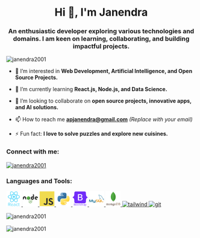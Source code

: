 <h1 align="center">Hi 👋, I'm Janendra</h1>
<h3 align="center">An enthusiastic developer exploring various technologies and domains. I am keen on learning, collaborating, and building impactful projects.</h3>

<p align="left"> <img src="https://komarev.com/ghpvc/?username=janendra2001&label=Profile%20views&color=0e75b6&style=flat" alt="janendra2001" /> </p>

- 👀 I’m interested in **Web Development, Artificial Intelligence, and Open Source Projects.**

- 🌱 I’m currently learning **React.js, Node.js, and Data Science.**

- 💞️ I’m looking to collaborate on **open source projects, innovative apps, and AI solutions.**

- 📫 How to reach me **apjanendra@gmail.com** *(Replace with your email)*

- ⚡ Fun fact: **I love to solve puzzles and explore new cuisines.**

<h3 align="left">Connect with me:</h3>
<p align="left">
<a href="www.linkedin.com/in/janendra-chamodi-8826b7275" target="blank"><img align="center" src="https://raw.githubusercontent.com/rahuldkjain/github-profile-readme-generator/master/src/images/icons/Social/linked-in-alt.svg" alt="janendra2001" height="30" width="40" /></a>
</p>

<h3 align="left">Languages and Tools:</h3>
<p align="left"> 
  <a href="https://reactjs.org/" target="_blank" rel="noreferrer"> 
    <img src="https://raw.githubusercontent.com/devicons/devicon/master/icons/react/react-original-wordmark.svg" alt="react" width="40" height="40"/> 
  </a> 
  <a href="https://nodejs.org" target="_blank" rel="noreferrer"> 
    <img src="https://raw.githubusercontent.com/devicons/devicon/master/icons/nodejs/nodejs-original-wordmark.svg" alt="nodejs" width="40" height="40"/> 
  </a> 
  <a href="https://developer.mozilla.org/en-US/docs/Web/JavaScript" target="_blank" rel="noreferrer"> 
    <img src="https://raw.githubusercontent.com/devicons/devicon/master/icons/javascript/javascript-original.svg" alt="javascript" width="40" height="40"/> 
  </a>
  <a href="https://www.python.org" target="_blank" rel="noreferrer"> 
    <img src="https://raw.githubusercontent.com/devicons/devicon/master/icons/python/python-original.svg" alt="python" width="40" height="40"/> 
  </a> 
  <a href="https://getbootstrap.com" target="_blank" rel="noreferrer"> 
    <img src="https://raw.githubusercontent.com/devicons/devicon/master/icons/bootstrap/bootstrap-plain-wordmark.svg" alt="bootstrap" width="40" height="40"/> 
  </a> 
  <a href="https://www.mysql.com/" target="_blank" rel="noreferrer"> 
    <img src="https://raw.githubusercontent.com/devicons/devicon/master/icons/mysql/mysql-original-wordmark.svg" alt="mysql" width="40" height="40"/> 
  </a> 
  <a href="https://www.mongodb.com/" target="_blank" rel="noreferrer"> 
    <img src="https://raw.githubusercontent.com/devicons/devicon/master/icons/mongodb/mongodb-original-wordmark.svg" alt="mongodb" width="40" height="40"/> 
  </a> 
  <a href="https://tailwindcss.com/" target="_blank" rel="noreferrer"> 
    <img src="https://www.vectorlogo.zone/logos/tailwindcss/tailwindcss-icon.svg" alt="tailwind" width="40" height="40"/> 
  </a> 
  <a href="https://git-scm.com/" target="_blank" rel="noreferrer"> 
    <img src="https://www.vectorlogo.zone/logos/git-scm/git-scm-icon.svg" alt="git" width="40" height="40"/> 
  </a> 
</p>

<p><img align="center" src="https://github-readme-stats.vercel.app/api/top-langs?username=janendra2001&show_icons=true&locale=en&layout=compact" alt="janendra2001" /></p>

<p><img align="center" src="https://github-readme-streak-stats.herokuapp.com/?user=janendra2001&" alt="janendra2001" /></p>
